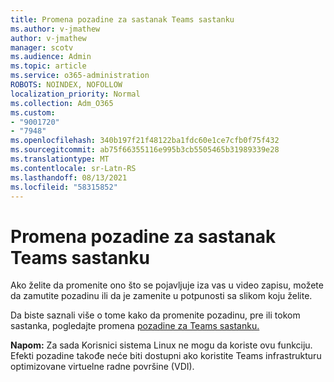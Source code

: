 ```yaml
---
title: Promena pozadine za sastanak Teams sastanku
ms.author: v-jmathew
author: v-jmathew
manager: scotv
ms.audience: Admin
ms.topic: article
ms.service: o365-administration
ROBOTS: NOINDEX, NOFOLLOW
localization_priority: Normal
ms.collection: Adm_O365
ms.custom:
- "9001720"
- "7948"
ms.openlocfilehash: 340b197f21f48122ba1fdc60e1ce7cfb0f75f432
ms.sourcegitcommit: ab75f66355116e995b3cb5505465b31989339e28
ms.translationtype: MT
ms.contentlocale: sr-Latn-RS
ms.lasthandoff: 08/13/2021
ms.locfileid: "58315852"
---
```

# <a name="change-your-background-for-a-teams-meeting"></a>Promena pozadine za sastanak Teams sastanku

Ako želite da promenite ono što se pojavljuje iza vas u video zapisu, možete da zamutite pozadinu ili da je zamenite u potpunosti sa slikom koju želite.

Da biste saznali više o tome kako da promenite pozadinu, pre ili tokom sastanka, pogledajte promena [pozadine za Teams sastanku.](https://support.microsoft.com/office/change-your-background-for-a-teams-meeting-f77a2381-443a-499d-825e-509a140f4780)

**Napom:** Za sada Korisnici sistema Linux ne mogu da koriste ovu funkciju. Efekti pozadine takođe neće biti dostupni ako koristite Teams infrastrukturu optimizovane virtuelne radne površine (VDI).

